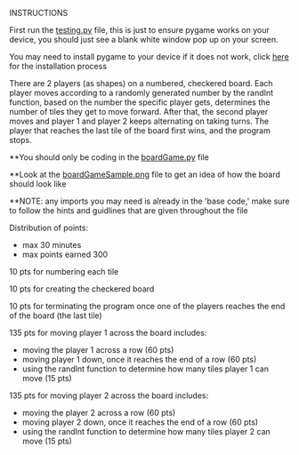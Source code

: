 INSTRUCTIONS

First run the [testing.py](https://github.com/ScienceStudentSuccessCentre/CodingChallenge2023/blob/main/shapeRace-challenge/testing.py) file, this is just to ensure pygame works on your device, you
should just see a blank white window pop up on your screen.

You may need to install pygame to your device if it does not work, click [here](https://www.pygame.org/wiki/GettingStarted) 
for the installation process

There are 2 players (as shapes) on a numbered, checkered board. Each player moves according to 
a randomly generated number by the randInt function, based on the number the specific player
gets, determines the number of tiles they get to move forward. After that, the second player moves
and player 1 and player 2 keeps alternating on taking turns. The player that reaches the last tile
of the board first wins, and the program stops.

**You should only be coding in the [boardGame.py](https://github.com/ScienceStudentSuccessCentre/CodingChallenge2023/blob/main/shapeRace-challenge/boardGame.py) file

**Look at the [boardGameSample.png](https://github.com/ScienceStudentSuccessCentre/CodingChallenge2023/blob/main/shapeRace-challenge/boardGameSample.png) file to get an idea of how the board should look like

**NOTE: any imports you may need is already in the 'base code,' make sure to follow the hints
and guidlines that are given throughout the file

Distribution of points:
- max 30 minutes
- max points earned 300

10 pts for numbering each tile

10 pts for creating the checkered board

10 pts for terminating the program once one of the players reaches the end of the board (the last tile)

135 pts for moving player 1 across the board
  includes:
  - moving the player 1 across a row (60 pts)
  - moving player 1 down, once it reaches the end of a row (60 pts)
  - using the randInt function to determine how many tiles player 1 can move (15 pts)
  
135 pts for moving player 2 across the board
  includes:
  - moving the player 2 across a row (60 pts)
  - moving player 2 down, once it reaches the end of a row (60 pts)
  - using the randInt function to determine how many tiles player 2 can move (15 pts)
